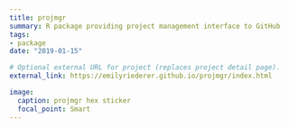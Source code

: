 ```yaml
---
title: projmgr
summary: R package providing project management interface to GitHub
tags:
- package
date: "2019-01-15"

# Optional external URL for project (replaces project detail page).
external_link: https://emilyriederer.github.io/projmgr/index.html

image:
  caption: projmgr hex sticker
  focal_point: Smart
---
```

